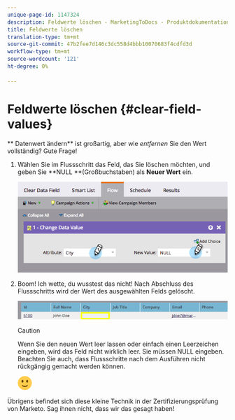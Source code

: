 ```yaml
---
unique-page-id: 1147324
description: Feldwerte löschen - MarketingToDocs - Produktdokumentation
title: Feldwerte löschen
translation-type: tm+mt
source-git-commit: 47b2fee7d146c3dc558d4bbb10070683f4cdfd3d
workflow-type: tm+mt
source-wordcount: '121'
ht-degree: 0%

---
```



# Feldwerte löschen {#clear-field-values}

** Datenwert [](../../../../../product-docs/core-marketo-concepts/smart-campaigns/flow-actions/change-data-value.md)ändern** ist großartig, aber wie *entfernen* Sie den Wert vollständig? Gute Frage!

1. Wählen Sie im Flussschritt das Feld, das Sie löschen möchten, und geben Sie **NULL **(Großbuchstaben) als **Neuer Wert** ein.

   ![](assets/image2015-3-19-10-3a6-3a14.png)

1. Boom! Ich wette, du wusstest das nicht! Nach Abschluss des Flussschritts wird der Wert des ausgewählten Felds gelöscht.

   ![](assets/image2015-3-19-10-3a11-3a9.png)

   >[!CAUTION]
   >
   >Wenn Sie den neuen Wert leer lassen oder einfach einen Leerzeichen eingeben, wird das Feld nicht wirklich leer. Sie müssen NULL eingeben. Beachten Sie auch, dass Flussschritte nach dem Ausführen nicht rückgängig gemacht werden können.

   ![(Lächeln)](assets/smile.svg)

Übrigens befindet sich diese kleine Technik in der Zertifizierungsprüfung von Marketo. Sag ihnen nicht, dass wir das gesagt haben!